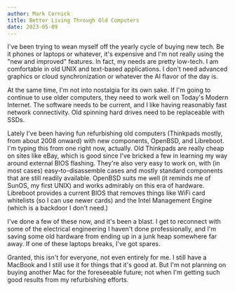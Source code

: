 ```yaml
---
author: Mark Cornick
title: Better Living Through Old Computers
date: 2023-05-09
---
```

I've been trying to wean myself off the yearly cycle of buying new tech.  Be it phones or laptops or whatever, it's expensive and I'm not really using the "new and improved" features. In fact, my needs are pretty low-tech. I am comfortable in old UNIX and text-based applications. I don't need advanced graphics or cloud synchronization or whatever the AI flavor of the day is.

At the same time, I'm not into nostalgia for its own sake. If I'm going to continue to use older computers, they need to work well on Today's Modern Internet. The software needs to be current, and I like having reasonably fast network connectivity. Old spinning hard drives need to be replaceable with SSDs.

Lately I've been having fun refurbishing old computers (Thinkpads mostly, from about 2008 onward) with new components, OpenBSD, and Libreboot. I'm typing this from one right now, actually. Old Thinkpads are really cheap on sites like eBay, which is good since I've bricked a few in learning my way around external BIOS flashing. They're also very easy to work on, with (in most cases) easy-to-disassemble cases and mostly standard components that are still readily available. OpenBSD suits me well (it reminds me of SunOS, my first UNIX) and works admirably on this era of hardware. Libreboot provides a current BIOS that removes things like WiFi card whitelists (so I can use newer cards) and the Intel Management Engine (which is a backdoor I don't need.)

I've done a few of these now, and it's been a blast. I get to reconnect with some of the electrical engineering I haven't done professionally, and I'm saving some old hardware from ending up in a junk heap somewhere far away. If one of these laptops breaks, I've got spares.

Granted, this isn't for everyone, not even entirely for me. I still have a MacBook and I still use it for things that it's good at. But I'm not planning on buying another Mac for the foreseeable future; not when I'm getting such good results from my refurbishing efforts.
